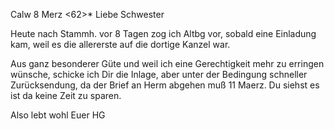  Calw 8 Merz <62>*
Liebe Schwester

Heute nach Stammh. vor 8 Tagen zog ich Altbg vor, sobald eine Einladung kam, weil es die allererste auf die dortige Kanzel war.

Aus ganz besonderer Güte und weil ich eine Gerechtigkeit mehr zu erringen wünsche, schicke ich Dir die Inlage, aber unter der Bedingung schneller Zurücksendung, da der Brief an Herm abgehen muß 11 Maerz. Du siehst es ist da keine Zeit zu sparen.

Also lebt wohl
 Euer HG

